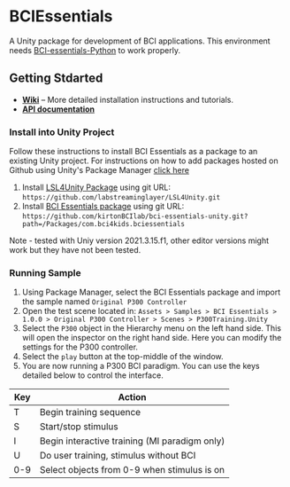 # BCIEssentials
A Unity package for development of BCI applications. This environment needs [BCI-essentials-Python](https://github.com/kirtonBCIlab/bci-essentials-python) to work properly.

## Getting Stdarted
- **[Wiki](https://github.com/kirtonBCIlab/bci-essentials-unity/wiki)** – More detailed installation instructions and tutorials.
- **[API documentation](https://kirtonbcilab.github.io/APIdocs-for-bci-essentials-unity)**

### Install into Unity Project
Follow these instructions to install BCI Essentials as a package to an existing Unity project.  For instructions on how to add packages hosted on Github using Unity's Package Manager [click here](https://docs.unity3d.com/Manual/upm-ui-giturl.html)

1. Install [LSL4Unity Package](https://github.com/labstreaminglayer/LSL4Unity) using git URL: `https://github.com/labstreaminglayer/LSL4Unity.git`
2. Install [BCI Essentials package](https://github.com/kirtonBCIlab/bci-essentials-unity) using git URL: `https://github.com/kirtonBCIlab/bci-essentials-unity.git?path=/Packages/com.bci4kids.bciessentials`

Note - tested with Uniy version 2021.3.15.f1, other editor versions might work but they have not been tested.

### Running Sample
1. Using Package Manager, select the BCI Essentials package and import the sample named `Original P300 Controller`
1. Open the test scene located in: `Assets > Samples > BCI Essentials > 1.0.0 > Original P300 Controller > Scenes > P300Training.Unity`
1. Select the `P300` object in the Hierarchy menu on the left hand side. This will open the inspector on the right hand side. Here you can modify the settings for the P300 controller.
1. Select the `play` button at the top-middle of the window.
1. You are now running a P300 BCI paradigm. You can use the keys detailed below to control the interface.

<div align="center">
  
| Key	| Action					|
| -----	| ---------------------------------------------	|
| T	| Begin training sequence		|
| S	| Start/stop stimulus				|
| I	| Begin interactive training (MI paradigm only)	|
| U	| Do user training, stimulus without BCI	|
| 0-9	| Select objects from 0-9 when stimulus is on	|

</div>

